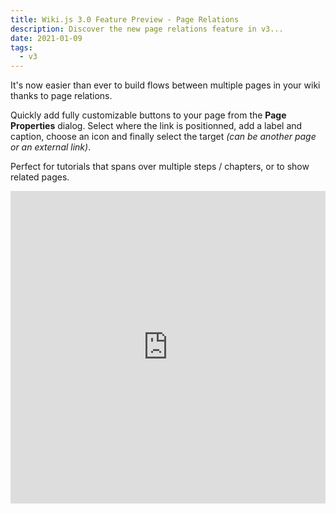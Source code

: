 ```yaml
---
title: Wiki.js 3.0 Feature Preview - Page Relations
description: Discover the new page relations feature in v3...
date: 2021-01-09
tags:
  - v3
---
```


It's now easier than ever to build flows between multiple pages in your wiki thanks to page relations.

Quickly add fully customizable buttons to your page from the **Page Properties** dialog. Select where the link is positionned, add a label and caption, choose an icon and finally select the target *(can be another page or an external link)*.

Perfect for tutorials that spans over multiple steps / chapters, or to show related pages.

<iframe class="overflow-hidden rounded" width="100%" height="500" src="https://www.youtube.com/embed/-0n7jbQBX2I?si=UynNysRvYWXSEbgf" title="YouTube video player" frameborder="0" allow="accelerometer; autoplay; clipboard-write; encrypted-media; gyroscope; picture-in-picture; web-share" allowfullscreen></iframe>